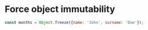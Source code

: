# Force object immutability

```js
const months = Object.freeze({name: 'John', surname: 'Doe'});
````
